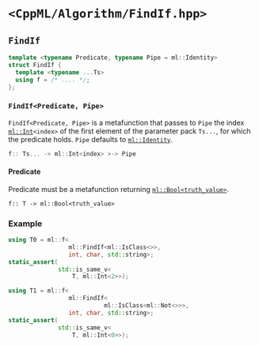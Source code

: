 # `<CppML/Algorithm/FindIf.hpp>`

## `FindIf`

```c++
template <typename Predicate, typename Pipe = ml::Identity>
struct FindIf {
  template <typename ...Ts>
  using f = /* .... */;
};
```
### `FindIf<Predicate, Pipe>`

`FindIf<Predicate, Pipe>` is a metafunction that passes to `Pipe` the index [`ml::Int`](../Vocabulary/Value.md)`<index>` of the first element of the parameter pack `Ts...`, for which the predicate holds. `Pipe` defaults to [`ml::Identity`](../Functional/Identity.md).

```c++
f:: Ts... -> ml::Int<index> >-> Pipe
```

#### Predicate

Predicate must be a metafunction returning [`ml::Bool<truth_value>`](../Vocabulary/Value.md).
```
f:: T -> ml::Bool<truth_value>
```

### Example

```c++
using T0 = ml::f<
                 ml::FindIf<ml::IsClass<>>,
                 int, char, std::string>;
static_assert(
              std::is_same_v<
                  T, ml::Int<2>>);

using T1 = ml::f<
                 ml::FindIf<
                           ml::IsClass<ml::Not<>>>,
                 int, char, std::string>;
static_assert(
              std::is_same_v<
                  T, ml::Int<0>>);
```
